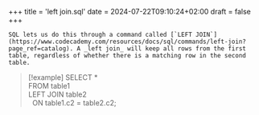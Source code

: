 +++
title = 'left join.sql'
date = 2024-07-22T09:10:24+02:00
draft = false
+++

    SQL lets us do this through a command called [`LEFT JOIN`](https://www.codecademy.com/resources/docs/sql/commands/left-join?page_ref=catalog). A _left join_ will keep all rows from the first table, regardless of whether there is a matching row in the second table.

>[!example]
>SELECT *  
FROM table1  
LEFT JOIN table2  
  ON table1.c2 = table2.c2;